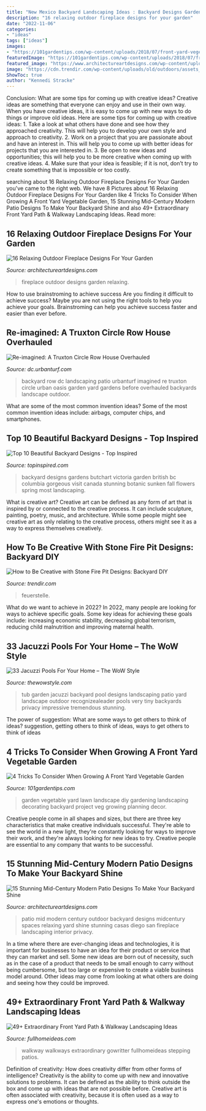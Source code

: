 ```yaml
---
title: "New Mexico Backyard Landscaping Ideas : Backyard Designs Gardens Butchart Victoria Garden British Bc Columbia Gorgeous Visit Canada Stunning Botanic Sunken Fall Flowers Spring Most Landscaping"
description: "16 relaxing outdoor fireplace designs for your garden"
date: "2022-11-06"
categories:
- "ideas"
tags: ["ideas"]
images:
- "https://101gardentips.com/wp-content/uploads/2018/07/front-yard-vegetable-garden.jpg"
featuredImage: "https://101gardentips.com/wp-content/uploads/2018/07/front-yard-vegetable-garden.jpg"
featured_image: "https://www.architectureartdesigns.com/wp-content/uploads/2015/10/15-Stunning-Mid-Century-Modern-Patio-Designs-To-Make-Your-Backyard-Shine-9-630x421.jpg"
image: "https://cdn.trendir.com/wp-content/uploads/old/outdoors/assets_c/2015/06/boulder-fire-pit-thumb-autox718-53451.jpg"
ShowToc: true
author: "Kennedi Stracke"
---
```



Conclusion: What are some tips for coming up with creative ideas?
Creative ideas are something that everyone can enjoy and use in their own way. When you have creative ideas, it is easy to come up with new ways to do things or improve old ideas. Here are some tips for coming up with creative ideas: 1. Take a look at what others have done and see how they approached creativity. This will help you to develop your own style and approach to creativity. 2. Work on a project that you are passionate about and have an interest in. This will help you to come up with better ideas for projects that you are interested in. 3. Be open to new ideas and opportunities; this will help you to be more creative when coming up with creative ideas. 4. Make sure that your idea is feasible; if it is not, don’t try to create something that is impossible or too costly. 
	

		
searching about 16 Relaxing Outdoor Fireplace Designs For Your Garden you've came to the right web. We have 8 Pictures about 16 Relaxing Outdoor Fireplace Designs For Your Garden like 4 Tricks To Consider When Growing A Front Yard Vegetable Garden, 15 Stunning Mid-Century Modern Patio Designs To Make Your Backyard Shine and also 49+ Extraordinary Front Yard Path &amp; Walkway Landscaping Ideas. Read more:
		
    
## 16 Relaxing Outdoor Fireplace Designs For Your Garden

<img loading=lazy src="https://www.architectureartdesigns.com/wp-content/uploads/2014/07/16-Relaxing-Outdoor-Fireplace-Designs-For-Your-Garden-15.jpg" onerror="this.onerror=null;this.src='https://tse1.mm.bing.net/th?id=OIP.4wu4qP8Kdgz3myJ3YyZIXgHaJm&amp;pid=15.1';" alt="16 Relaxing Outdoor Fireplace Designs For Your Garden">

_Source: architectureartdesigns.com_

>fireplace outdoor designs garden relaxing. 

	

How to use brainstroming to achieve success
Are you finding it difficult to achieve success? Maybe you are not using the right tools to help you achieve your goals. Brainstroming can help you achieve success faster and easier than ever before.

    
## Re-imagined: A Truxton Circle Row House Overhauled

<img loading=lazy src="https://assets.urbanturf.com/dc/images/blog/2012/04/Capital_pixel_27N_backyard.jpg" onerror="this.onerror=null;this.src='https://tse2.mm.bing.net/th?id=OIP.fsQXSEBZC3T5ylNWoJUlMAHaFj&amp;pid=15.1';" alt="Re-imagined: A Truxton Circle Row House Overhauled">

_Source: dc.urbanturf.com_

>backyard row dc landscaping patio urbanturf imagined re truxton circle urban oasis garden yard gardens before overhauled backyards landscape outdoor. 

	

What are some of the most common invention ideas?
Some of the most common invention ideas include: airbags, computer chips, and smartphones.

    
## Top 10 Beautiful Backyard Designs - Top Inspired

<img loading=lazy src="http://topinspired.com/wp-content/uploads/2013/07/321.jpg" onerror="this.onerror=null;this.src='https://tse1.mm.bing.net/th?id=OIP.0htRxFeealmlqcziBl8MFAHaK9&amp;pid=15.1';" alt="Top 10 Beautiful Backyard Designs - Top Inspired">

_Source: topinspired.com_

>backyard designs gardens butchart victoria garden british bc columbia gorgeous visit canada stunning botanic sunken fall flowers spring most landscaping. 

	

What is creative art?
Creative art can be defined as any form of art that is inspired by or connected to the creative process. It can include sculpture, painting, poetry, music, and architecture. While some people might see creative art as only relating to the creative process, others might see it as a way to express themselves creatively.

    
## How To Be Creative With Stone Fire Pit Designs: Backyard DIY

<img loading=lazy src="https://cdn.trendir.com/wp-content/uploads/old/outdoors/assets_c/2015/06/boulder-fire-pit-thumb-autox718-53451.jpg" onerror="this.onerror=null;this.src='https://tse1.mm.bing.net/th?id=OIP.R8W7c8TttxC3ESTKhnoGogHaId&amp;pid=15.1';" alt="How to Be Creative with Stone Fire Pit Designs: Backyard DIY">

_Source: trendir.com_

>feuerstelle. 

	

What do we want to achieve in 2022?
In 2022, many people are looking for ways to achieve specific goals. Some key ideas for achieving these goals include: increasing economic stability, decreasing global terrorism, reducing child malnutrition and improving maternal health.

    
## 33 Jacuzzi Pools For Your Home – The WoW Style

<img loading=lazy src="http://thewowstyle.com/wp-content/uploads/2015/02/Small-Outdoor-Jacuzzi-On-Backyard-Garden-for-home-ideas-940x705.jpeg" onerror="this.onerror=null;this.src='https://tse4.mm.bing.net/th?id=OIP.t-v4ECMab9s3EicotNa67AHaFj&amp;pid=15.1';" alt="33 Jacuzzi Pools For Your Home – The WoW Style">

_Source: thewowstyle.com_

>tub garden jacuzzi backyard pool designs landscaping patio yard landscape outdoor recognizealeader pools very tiny backyards privacy impressive tremendous stunning. 

	

The power of suggestion: What are some ways to get others to think of ideas?
suggestion, getting others to think of ideas, ways to get others to think of ideas

    
## 4 Tricks To Consider When Growing A Front Yard Vegetable Garden

<img loading=lazy src="https://101gardentips.com/wp-content/uploads/2018/07/front-yard-vegetable-garden.jpg" onerror="this.onerror=null;this.src='https://tse4.mm.bing.net/th?id=OIP.oKzsb3V39WkIsde2B8IRgAHaE7&amp;pid=15.1';" alt="4 Tricks To Consider When Growing A Front Yard Vegetable Garden">

_Source: 101gardentips.com_

>garden vegetable yard lawn landscape diy gardening landscaping decorating backyard project veg growing planning decor. 

	

Creative people come in all shapes and sizes, but there are three key characteristics that make creative individuals successful. They're able to see the world in a new light, they're constantly looking for ways to improve their work, and they're always looking for new ideas to try. Creative people are essential to any company that wants to be successful.

    
## 15 Stunning Mid-Century Modern Patio Designs To Make Your Backyard Shine

<img loading=lazy src="https://www.architectureartdesigns.com/wp-content/uploads/2015/10/15-Stunning-Mid-Century-Modern-Patio-Designs-To-Make-Your-Backyard-Shine-9-630x421.jpg" onerror="this.onerror=null;this.src='https://tse3.mm.bing.net/th?id=OIP.AM0ZQTD1vUCQfgHiWFvstwHaE8&amp;pid=15.1';" alt="15 Stunning Mid-Century Modern Patio Designs To Make Your Backyard Shine">

_Source: architectureartdesigns.com_

>patio mid modern century outdoor backyard designs midcentury spaces relaxing yard shine stunning casas diego san fireplace landscaping interior privacy. 

	

In a time where there are ever-changing ideas and technologies, it is important for businesses to have an idea for their product or service that they can market and sell. Some new ideas are born out of necessity, such as in the case of a product that needs to be small enough to carry without being cumbersome, but too large or expensive to create a viable business model around. Other ideas may come from looking at what others are doing and seeing how they could be improved.

    
## 49+ Extraordinary Front Yard Path &amp; Walkway Landscaping Ideas

<img loading=lazy src="http://fullhomeideas.com/wp-content/uploads/2018/11/49-Extraordinary-Front-Yard-Path-Walkway-Landscaping-Ideas-22.jpg" onerror="this.onerror=null;this.src='https://tse2.mm.bing.net/th?id=OIP.E_8t2HBiNhEAELaUCafFiQHaJ4&amp;pid=15.1';" alt="49+ Extraordinary Front Yard Path &amp; Walkway Landscaping Ideas">

_Source: fullhomeideas.com_

>walkway walkways extraordinary gowritter fullhomeideas stepping patios. 

	

Definition of creativity: How does creativity differ from other forms of intelligence?
Creativity is the ability to come up with new and innovative solutions to problems. It can be defined as the ability to think outside the box and come up with ideas that are not possible before. Creative art is often associated with creativity, because it is often used as a way to express one's emotions or thoughts.

